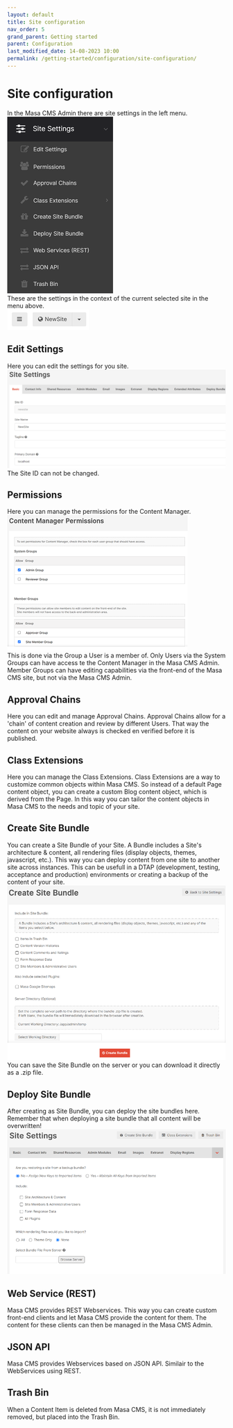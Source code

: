 ```yaml
---
layout: default
title: Site configuration
nav_order: 5
grand_parent: Getting started
parent: Configuration
last_modified_date: 14-08-2023 10:00
permalink: /getting-started/configuration/site-configuration/
---
```


# Site configuration  
In the Masa CMS Admin there are site settings in the left menu.  
![siteconfigmenu](/assets/01_getting-started/03_configuration/05_site_configuration/site_configuration_menu.png)  
These are the settings in the context of the current selected site in the menu above.  
![siteconfigcurrentsite](/assets/01_getting-started/03_configuration/05_site_configuration/site_configuration_current_site.png)  

## Edit Settings
Here you can edit the settings for you site.  
![siteconfigsettings](/assets/01_getting-started/03_configuration/05_site_configuration/site_configuration_settings.png)  
The Site ID can not be changed.

## Permissions
Here you can manage the permissions for the Content Manager.  
![siteconfigpermissions](/assets/01_getting-started/03_configuration/05_site_configuration/site_configuration_permissions.png)  
This is done via the Group a User is a member of. Only Users via the System Groups can have access te the Content Manager in the Masa CMS Admin. Member Groups can have editing capabilities via the front-end of the Masa CMS site, but not via the Masa CMS Admin.

## Approval Chains
Here you can edit and manage Approval Chains. Approval Chains allow for a 'chain' of content creation and review by different Users. That way the content on your website always is checked en verified before it is published.

## Class Extensions
Here you can manage the Class Extensions. Class Extensions are a way to customize common objects within Masa CMS. So instead of a default Page content object, you can create a custom Blog content object, which is derived from the Page. In this way you can tailor the content objects in Masa CMS to the needs and topic of your site.

## Create Site Bundle
You can create a Site Bundle of your Site. A Bundle includes a Site's architecture & content, all rendering files (display objects, themes, javascript, etc.). This way you can deploy content from one site to another site across instances. This can be usefull in a DTAP (development, testing, acceptance and production) environments or creating a backup of the content of your site.
![siteconfigcreatesitebundle](/assets/01_getting-started/03_configuration/05_site_configuration/site_configuration_create_sitebundle.png)  
You can save the Site Bundle on the server or you can download it directly as a .zip file.

## Deploy Site Bundle
After creating as Site Bundle, you can deploy the site bundles here. Remember that when deploying a site bundle that all content will be overwritten!
![siteconfigdeploysitebundle](/assets/01_getting-started/03_configuration/05_site_configuration/site_configuration_deploy_sitebundle.png)  

## Web Service (REST)
Masa CMS provides REST Webservices. This way you can create custom front-end clients and let Masa CMS provide the content for them. The content for these clients can then be managed in the Masa CMS Admin.  

## JSON API
Masa CMS provides Webservices based on JSON API. Similair to the WebServices using REST.

## Trash Bin 
When a Content Item is deleted from Masa CMS, it is not immediately removed, but placed into the Trash Bin.
